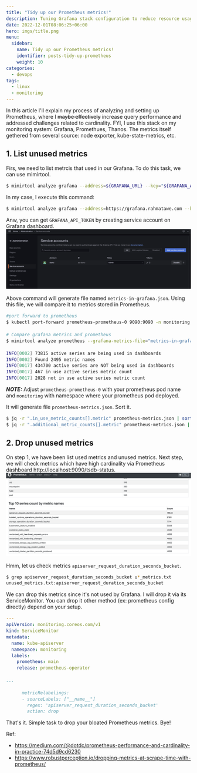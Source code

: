 ```yaml
---
title: "Tidy up our Prometheus metrics!"
description: Tuning Grafana stack configuration to reduce resource usage and lower cardinality
date: 2022-12-01T08:06:25+06:00
hero: imgs/title.png
menu:
  sidebar:
    name: Tidy up our Prometheus metrics!
    identifier: posts-tidy-up-prometheus
    weight: 10
categories:
  - devops
tags:
  - linux
  - monitoring
---
```


In this article I'll explain my process of analyzing and setting up Prometheus, where I ~~maybe effectively~~ increase query performance and addressed challenges related to cardinality. FYI, I use this stack on my monitoring system: Grafana, Promethues, Thanos. The metrics itself gethered from several source: node exporter, kube-state-metrics, etc.

## 1. List unused metrics
Firs, we need to list metrcis that used in our Grafana. To do this task, we can use mimirtool.
```bash
$ mimirtool analyze grafana --address=${GRAFANA_URL} --key="${GRAFANA_API_TOKEN}"
```
In my case, I execute this command:
```bash
$ mimirtool analyze grafana --address=https://grafana.rahmatawe.com --key="glsa_jLKvTx6RLkGXXXX6XKS6DXlrulepsy_xxxxx"
```
Anw, you can get `GRAFANA_API_TOKEN` by creating service account on Grafana dashboard.
![image](imgs/grafana-service-account.png)

Above command will generate file named `metrics-in-grafana.json`. Using this file, we will compare it to metrics stored in Prometheus.
```bash
#port forward to prometheus
$ kubectl port-forward prometheus-prometheus-0 9090:9090 -n monitoring

# Compare grafana metrics and prometheus
$ mimirtool analyze prometheus --grafana-metrics-file="metrics-in-grafana.json" --address=http://localhost:9090

INFO[0002] 73815 active series are being used in dashboards
INFO[0002] Found 2495 metric names
INFO[0017] 434700 active series are NOT being used in dashboards
INFO[0017] 467 in use active series metric count
INFO[0017] 2028 not in use active series metric count
```
**_NOTE:_**  Adjust `prometheus-prometheus-0` with your prometheus pod name and `monitoring` with namespace where your prometheus pod deployed.

It will generate file `prometheus-metrics.json`. Sort it.

```bash
$ jq -r ".in_use_metric_counts[].metric" prometheus-metrics.json | sort > used_metrics.txt
$ jq -r ".additional_metric_counts[].metric" prometheus-metrics.json | sort > unused_metrics.txt
```

## 2. Drop unused metrics
On step 1, we have been list used metrics and unused metrics. Next step, we will check metrics which have high cardinality via Prometheus dashboard http://localhost:9090/tsdb-status.
![image](imgs/prometheus-high-cardinality.png)

Hmm, let us check metrics `apiserver_request_duration_seconds_bucket`.
```bash
$ grep apiserver_request_duration_seconds_bucket u*_metrics.txt
unused_metrics.txt:apiserver_request_duration_seconds_bucket
```
We can drop this metrics since it's not used by Grafana. I will drop it via its ServiceMonitor. You can drop it other method (ex: prometheus config directly) depend on your setup.

```yaml
---
apiVersion: monitoring.coreos.com/v1
kind: ServiceMonitor
metadata:
  name: kube-apiserver
  namespace: monitoring
  labels:
    prometheus: main
    release: prometheus-operator

...

      metricRelabelings:
      - sourceLabels: ["__name__"]
        regex: 'apiserver_request_duration_seconds_bucket'
        action: drop

```

That's it. Simple task to drop your bloated Prometheus metrics. Bye!

Ref:
* https://medium.com/@dotdc/prometheus-performance-and-cardinality-in-practice-74d5d9cd6230
* https://www.robustperception.io/dropping-metrics-at-scrape-time-with-prometheus/
